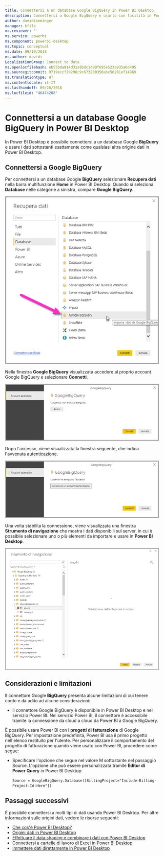 ```yaml
---
title: Connettersi a un database Google BigQuery in Power BI Desktop
description: Connettersi a Google BigQuery e usarlo con facilità in Power BI Desktop
author: davidiseminger
manager: kfile
ms.reviewer: ''
ms.service: powerbi
ms.component: powerbi-desktop
ms.topic: conceptual
ms.date: 09/19/2018
ms.author: davidi
LocalizationGroup: Connect to data
ms.openlocfilehash: eb55bda914d31a8bdc1c90f695e523a935a6d495
ms.sourcegitcommit: 9719eccf29298c9c673200350abc58281ef14869
ms.translationtype: HT
ms.contentlocale: it-IT
ms.lasthandoff: 09/20/2018
ms.locfileid: "46474208"
---
```

# <a name="connect-to-a-google-bigquery-database-in-power-bi-desktop"></a>Connettersi a un database Google BigQuery in Power BI Desktop
In Power BI Desktop è possibile connettersi a un database Google **BigQuery** e usare i dati sottostanti esattamente come qualsiasi altra origine dati in Power BI Desktop.

## <a name="connect-to-google-bigquery"></a>Connettersi a Google BigQuery
Per connettersi a un database Google **BigQuery** selezionare **Recupera dati** nella barra multifunzione **Home** in Power BI Desktop. Quando si seleziona **Database** nelle categorie a sinistra, compare **Google BigQuery**.

![Finestra di dialogo Recupera dati per Google BigQuery](media/desktop-connect-bigquery/connect_bigquery_01.png)

Nella finestra **Google BigQuery** visualizzata accedere al proprio account Google BigQuery e selezionare **Connetti**.

![Accedere a Google BigQuery](media/desktop-connect-bigquery/connect_bigquery_02.png)

Dopo l'accesso, viene visualizzata la finestra seguente, che indica l'avvenuta autenticazione. 

![Accesso a Google eseguito](media/desktop-connect-bigquery/connect_bigquery_02b.png)

Una volta stabilita la connessione, viene visualizzata una finestra **Strumento di navigazione** che mostra i dati disponibili sul server, in cui è possibile selezionare uno o più elementi da importare e usare in **Power BI Desktop**.

![Dati da Google BigQuery](media/desktop-connect-bigquery/connect_bigquery_03.png)

## <a name="considerations-and-limitations"></a>Considerazioni e limitazioni
Il connettore Google **BigQuery** presenta alcune limitazioni di cui tenere conto e dà adito ad alcune considerazioni:

* Il connettore Google BigQuery è disponibile in Power BI Desktop e nel servizio Power BI. Nel servizio Power BI, il connettore è accessibile tramite la connessione da cloud a cloud da Power BI a Google BigQuery.

È possibile usare Power BI con i **progetti di fatturazione** di Google BigQuery. Per impostazione predefinita, Power BI usa il primo progetto nell'elenco restituito per l'utente. Per personalizzare il comportamento del progetto di fatturazione quando viene usato con Power BI, procedere come segue:

 * Specificare l'opzione che segue nel valore M sottostante nel passaggio Source. L'opzione che può essere personalizzata tramite **Editor di Power Query** in Power BI Desktop:

    ```Source = GoogleBigQuery.Database([BillingProject="Include-Billing-Project-Id-Here"])```

## <a name="next-steps"></a>Passaggi successivi
È possibile connettersi a molti tipi di dati usando Power BI Desktop. Per altre informazioni sulle origini dati, vedere le risorse seguenti:

* [Che cos'è Power BI Desktop?](desktop-what-is-desktop.md)
* [Origini dati in Power BI Desktop](desktop-data-sources.md)
* [Effettuare il data shaping e combinare i dati con Power BI Desktop](desktop-shape-and-combine-data.md)
* [Connettersi a cartelle di lavoro di Excel in Power BI Desktop](desktop-connect-excel.md)   
* [Immettere dati direttamente in Power BI Desktop](desktop-enter-data-directly-into-desktop.md)   

